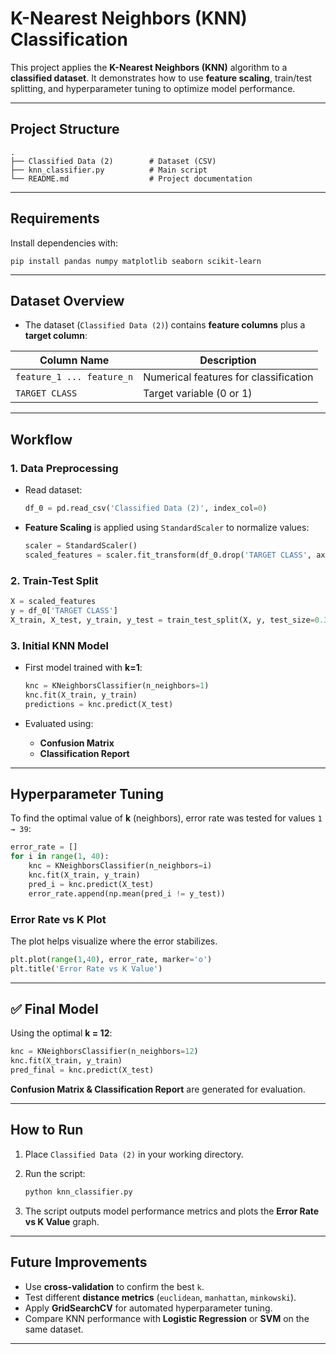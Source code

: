 #  K-Nearest Neighbors (KNN) Classification

This project applies the **K-Nearest Neighbors (KNN)** algorithm to a **classified dataset**. It demonstrates how to use **feature scaling**, train/test splitting, and hyperparameter tuning to optimize model performance.

---

##  Project Structure

```
.
├── Classified Data (2)        # Dataset (CSV)
├── knn_classifier.py          # Main script
└── README.md                  # Project documentation
```

---

##  Requirements

Install dependencies with:

```
pip install pandas numpy matplotlib seaborn scikit-learn
```

---

## Dataset Overview

* The dataset (`Classified Data (2)`) contains **feature columns** plus a **target column**:

| Column Name               | Description                           |
| ------------------------- | ------------------------------------- |
| `feature_1 ... feature_n` | Numerical features for classification |
| `TARGET CLASS`            | Target variable (0 or 1)              |

---

## Workflow

### 1. Data Preprocessing

* Read dataset:

  ```python
  df_0 = pd.read_csv('Classified Data (2)', index_col=0)
  ```
* **Feature Scaling** is applied using `StandardScaler` to normalize values:

  ```python
  scaler = StandardScaler()
  scaled_features = scaler.fit_transform(df_0.drop('TARGET CLASS', axis=1))
  ```

### 2. Train-Test Split

```python
X = scaled_features
y = df_0['TARGET CLASS']
X_train, X_test, y_train, y_test = train_test_split(X, y, test_size=0.33, random_state=42)
```

### 3. Initial KNN Model

* First model trained with **k=1**:

  ```python
  knc = KNeighborsClassifier(n_neighbors=1)
  knc.fit(X_train, y_train)
  predictions = knc.predict(X_test)
  ```

* Evaluated using:

  * **Confusion Matrix**
  * **Classification Report**

---

##  Hyperparameter Tuning

To find the optimal value of **k** (neighbors), error rate was tested for values `1 → 39`:

```python
error_rate = []
for i in range(1, 40):
    knc = KNeighborsClassifier(n_neighbors=i)
    knc.fit(X_train, y_train)
    pred_i = knc.predict(X_test)
    error_rate.append(np.mean(pred_i != y_test))
```

### Error Rate vs K Plot

The plot helps visualize where the error stabilizes.

```python
plt.plot(range(1,40), error_rate, marker='o')
plt.title('Error Rate vs K Value')
```

---

## ✅ Final Model

Using the optimal **k = 12**:

```python
knc = KNeighborsClassifier(n_neighbors=12)
knc.fit(X_train, y_train)
pred_final = knc.predict(X_test)
```

**Confusion Matrix & Classification Report** are generated for evaluation.

---

##  How to Run

1. Place `Classified Data (2)` in your working directory.
2. Run the script:

   ```bash
   python knn_classifier.py
   ```
3. The script outputs model performance metrics and plots the **Error Rate vs K Value** graph.

---

## Future Improvements

* Use **cross-validation** to confirm the best `k`.
* Test different **distance metrics** (`euclidean`, `manhattan`, `minkowski`).
* Apply **GridSearchCV** for automated hyperparameter tuning.
* Compare KNN performance with **Logistic Regression** or **SVM** on the same dataset.

---
